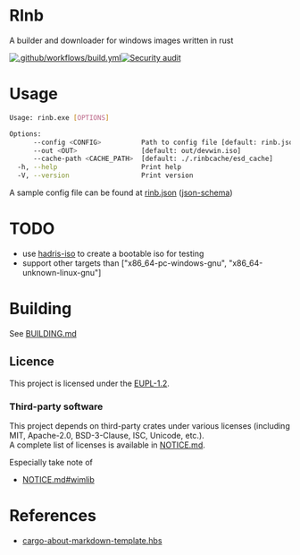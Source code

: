 # RInb
A builder and downloader for windows images written in rust

[![.github/workflows/build.yml](https://github.com/kaliiiiiiiiii/rinb/actions/workflows/build.yml/badge.svg)](https://github.com/kaliiiiiiiiii/rinb/actions/workflows/build.yml)[![Security audit](https://github.com/kaliiiiiiiiii/rinb/actions/workflows/audit-check.yml/badge.svg)](https://github.com/kaliiiiiiiiii/rinb/actions/workflows/audit-check.yml)

# Usage
```bash
Usage: rinb.exe [OPTIONS]

Options:
      --config <CONFIG>          Path to config file [default: rinb.json]
      --out <OUT>                [default: out/devwin.iso]
      --cache-path <CACHE_PATH>  [default: ./.rinbcache/esd_cache]
  -h, --help                     Print help
  -V, --version                  Print version
```
A sample config file can be found at [rinb.json](rinb.json) ([json-schema](rinb_schema.json))

# TODO
- use  [hadris-iso](https://crates.io/crates/hadris-iso) to create a bootable iso for testing
- support other targets than ["x86_64-pc-windows-gnu", "x86_64-unknown-linux-gnu"]

# Building
See [BUILDING.md](./BUILDING.md)

## Licence

This project is licensed under the [EUPL-1.2](./LICENSE.txt).

### Third-party software
This project depends on third-party crates under various licenses 
(including MIT, Apache-2.0, BSD-3-Clause, ISC, Unicode, etc.).  
A complete list of licenses is available in [NOTICE.md](./NOTICE.md).

Especially take note of
- [NOTICE.md#wimlib](./NOTICE.md#wimlib)

# References
- [cargo-about-markdown-template.hbs](https://github.com/takkt-ag/persevere/blob/6e0f40d47a8ce5dd5ec83bc102053996f59b7291/.tools/cargo-about-markdown-template.hbs)